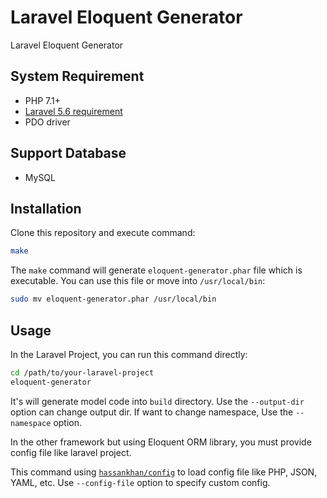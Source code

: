 # Laravel Eloquent Generator

Laravel Eloquent Generator

## System Requirement

* PHP 7.1+
* [Laravel 5.6 requirement](https://laravel.com/docs/5.6/installation#server-requirements)
* PDO driver

## Support Database

* MySQL

## Installation

Clone this repository and execute command:

```bash
make
```

The `make` command will generate `eloquent-generator.phar` file which is executable. You can use this file or move into `/usr/local/bin`:

```bash
sudo mv eloquent-generator.phar /usr/local/bin
```

## Usage

In the Laravel Project, you can run this command directly:

```bash
cd /path/to/your-laravel-project
eloquent-generator
```

It's will generate model code into `build` directory. Use the `--output-dir` option can change output dir. If want to change namespace, Use the `--namespace` option.

In the other framework but using Eloquent ORM library, you must provide config file like laravel project.

This command using [`hassankhan/config`](https://github.com/hassankhan/config) to load config file like PHP, JSON, YAML, etc. Use `--config-file` option to specify custom config.
